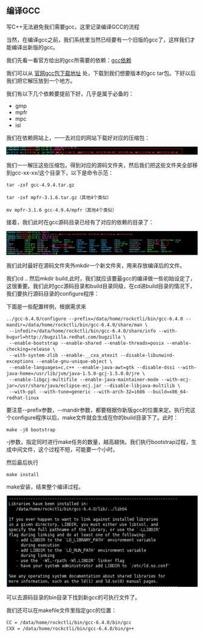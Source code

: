 ## 编译GCC
写C++无法避免我们需要gcc，这里记录编译GCC的流程

当然，在编译gcc之前，我们系统里当然已经要有一个旧版的gcc了，这样我们才能编译出新版的gcc。

我们先看一看官方给出的gcc所需要的依赖：[gcc依赖](https://gcc.gnu.org/install/prerequisites.html)

我们可以从 [官网gcc包下载地址](https://gcc.gnu.org/pub/gcc/releases/) 处，下载到我们想要版本的gcc tar包。下好以后我们把它解压放到一个地方。

我们有以下几个依赖要提前下好，几乎是属于必备的：

 - gmp
 - mpfr
 - mpc
 - isl

我们在依赖网站上，一一去对应的网站下载好对应的压缩包：

![](image/gcc0.png)

我们一一解压这些压缩包，得到对应的源码文件夹，然后我们把这些文件夹全部移到gcc-xx-xx/这个目录下，以下是命令示范：

```
tar -zxf gcc-4.9.4.tar.gz

tar -zxf mpfr-3.1.6.tar.gz（其他4个类似）

mv mpfr-3.1.6 gcc-4.9.4/mpfr（其他4个类似）
```


接着，我们此时在gcc源码目录已经有了对应的依赖的目录了：

![](image/gcc1.png)

我们此时最好在源码文件夹外mkdir一个新文件夹，用来存放编译后的文件。

我们cd .. 然后mkdir build,此时，我们就应该要最gcc的编译做一些初始设定了，这很重要。我们此时gcc源码目录和build目录同级，在cd进build目录的情况下，我们要执行源码目录的configure程序：

下面是一些配置样例，根据需求来

```
../gcc-6.4.0/configure --prefix=/data/home/rockctli/bin/gcc-6.4.0 --mandir=/data/home/rockctli/bin/gcc-6.4.0/share/man \
 --infodir=/data/home/rockctli/bin/gcc-6.4.0/share/info --with-bugurl=http://bugzilla.redhat.com/bugzilla \
 --enable-bootstrap --enable-shared --enable-threads=posix --enable-checking=release \
 --with-system-zlib --enable-__cxa_atexit --disable-libunwind-exceptions --enable-gnu-unique-object \
 --enable-languages=c,c++ --enable-java-awt=gtk --disable-dssi --with-java-home=/usr/lib/jvm/java-1.5.0-gcj-1.5.0.0/jre \
 --enable-libgcj-multifile --enable-java-maintainer-mode --with-ecj-jar=/usr/share/java/eclipse-ecj.jar --disable-libjava-multilib \
 --with-ppl --with-tune=generic --with-arch-32=i686 --build=x86_64-redhat-linux
```

要注意--prefix参数，--mandir参数，都要根据你新版gcc的位置来定。执行完这个configure程序以后，make文件就会生成在你的build目录下了。此时：

```
make -j8 bootstrap
```

-j参数，指定同时进行make任务的数量，越高越快。我们执行bootstrap过程，生成中间文件，这个过程不短，可能要一个小时。

然后最后执行

```
make install
```

make安装，结束整个编译过程。

![](image/gcc2.png)

可以去源码目录的bin目录下找到新gcc的可执行文件了。

我们还可以在makefile文件里指定gcc的位置：

```
CC = /data/home/rockctli/bin/gcc-6.4.0/bin/gcc
CXX = /data/home/rockctli/bin/gcc-6.4.0/bin/g++
```
